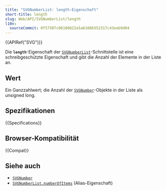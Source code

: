```yaml
---
title: "SVGNumberList: length-Eigenschaft"
short-title: length
slug: Web/API/SVGNumberList/length
l10n:
  sourceCommit: 0f57507c06180622a5a6168b552317c43eeb9d04
---
```


{{APIRef("SVG")}}

Die **`length`**-Eigenschaft der [`SVGNumberList`](/de/docs/Web/API/SVGNumberList)-Schnittstelle ist eine schreibgeschützte Eigenschaft und gibt die Anzahl der Elemente in der Liste an.

## Wert

Ein Ganzzahlwert; die Anzahl der [`SVGNumber`](/de/docs/Web/API/SVGNumber)-Objekte in der Liste als unsigned long.

## Spezifikationen

{{Specifications}}

## Browser-Kompatibilität

{{Compat}}

## Siehe auch

- [`SVGNumber`](/de/docs/Web/API/SVGNumber)
- [`SVGNumberList.numberOfItems`](/de/docs/Web/API/SVGNumberList/numberOfItems) (Alias-Eigenschaft)
